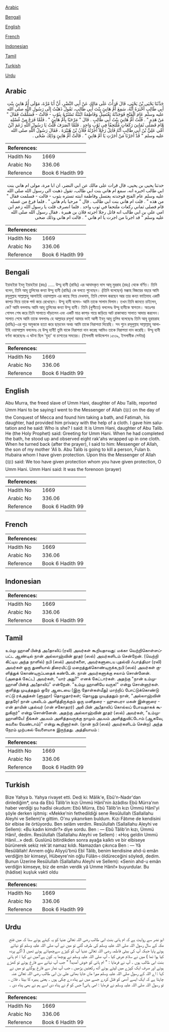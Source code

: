[Arabic](#arabic)

[Bengali](#bengali)

[English](#english)

[French](#french)

[Indonesian](#indonesian)

[Tamil](#tamil)

[Turkish](#turkish)

[Urdu](#urdu)

## Arabic


<div dir="rtl" lang="ar" style={{fontSize:'larger',backgroundColor:'#f8f9fa',padding:20}}>
حَدَّثَنَا يَحْيَى بْنُ يَحْيَى، قَالَ قَرَأْتُ عَلَى مَالِكٍ عَنْ أَبِي النَّضْرِ، أَنَّ أَبَا مُرَّةَ، مَوْلَى أُمِّ هَانِئٍ بِنْتِ أَبِي طَالِبٍ أَخْبَرَهُ أَنَّهُ، سَمِعَ أُمَّ هَانِئٍ بِنْتَ أَبِي طَالِبٍ، تَقُولُ ذَهَبْتُ إِلَى رَسُولِ اللَّهِ صلى الله عليه وسلم عَامَ الْفَتْحِ فَوَجَدْتُهُ يَغْتَسِلُ وَفَاطِمَةُ ابْنَتُهُ تَسْتُرُهُ بِثَوْبٍ - قَالَتْ - فَسَلَّمْتُ فَقَالَ ‏"‏ مَنْ هَذِهِ ‏"‏ ‏.‏ قُلْتُ أُمُّ هَانِئٍ بِنْتُ أَبِي طَالِبٍ ‏.‏ قَالَ ‏"‏ مَرْحَبًا بِأُمِّ هَانِئٍ ‏"‏ ‏.‏ فَلَمَّا فَرَغَ مِنْ غُسْلِهِ قَامَ فَصَلَّى ثَمَانِيَ رَكَعَاتٍ مُلْتَحِفًا فِي ثَوْبٍ وَاحِدٍ ‏.‏ فَلَمَّا انْصَرَفَ قُلْتُ يَا رَسُولَ اللَّهِ زَعَمَ ابْنُ أُمِّي عَلِيُّ بْنُ أَبِي طَالِبٍ أَنَّهُ قَاتِلٌ رَجُلاً أَجَرْتُهُ فُلاَنُ بْنُ هُبَيْرَةَ ‏.‏ فَقَالَ رَسُولُ اللَّهِ صلى الله عليه وسلم ‏"‏ قَدْ أَجَرْنَا مَنْ أَجَرْتِ يَا أُمَّ هَانِئٍ ‏"‏ ‏.‏ قَالَتْ أُمُّ هَانِئٍ وَذَلِكَ ضُحًى ‏.‏
</div>
<div style={{backgroundColor:'#f8f9fa',padding:20, marginBottom: 10}}><table> <thead> <tr> <th>References:</th> <th></th> </tr> </thead> <tbody><tr><td>Hadith No</td><td>1669</td></tr><tr><td>Arabic No</td><td>336.06</td></tr><tr><td>Reference</td><td>Book 6 Hadith 99</td></tr></tbody></table></div>


<div dir="rtl" lang="ar" style={{fontSize:'larger',backgroundColor:'#f8f9fa',padding:20}}>
حدثنا يحيى بن يحيى، قال قرات على مالك عن ابي النضر، ان ابا مرة، مولى ام هاني بنت ابي طالب اخبره انه، سمع ام هاني بنت ابي طالب، تقول ذهبت الى رسول الله صلى الله عليه وسلم عام الفتح فوجدته يغتسل وفاطمة ابنته تستره بثوب - قالت - فسلمت فقال " من هذه " . قلت ام هاني بنت ابي طالب . قال " مرحبا بام هاني " . فلما فرغ من غسله قام فصلى ثماني ركعات ملتحفا في ثوب واحد . فلما انصرف قلت يا رسول الله زعم ابن امي علي بن ابي طالب انه قاتل رجلا اجرته فلان بن هبيرة . فقال رسول الله صلى الله عليه وسلم " قد اجرنا من اجرت يا ام هاني " . قالت ام هاني وذلك ضحى
</div>
<div style={{backgroundColor:'#f8f9fa',padding:20, marginBottom: 10}}><table> <thead> <tr> <th>References:</th> <th></th> </tr> </thead> <tbody><tr><td>Hadith No</td><td>1669</td></tr><tr><td>Arabic No</td><td>336.06</td></tr><tr><td>Reference</td><td>Book 6 Hadith 99</td></tr></tbody></table></div>

## Bengali


<div dir="ltr" lang="bn" style={{fontSize:'larger',backgroundColor:'#f8f9fa',padding:20}}>
ইয়াহইয়া ইবনু ইয়াহইয়া (রহঃ) ..... উম্মু হানী (রাযিঃ) এর আযাদকৃত দাস আবূ মুররাহ (রহঃ) থেকে বর্ণিত। তিনি বলেন, তিনি আবূ তুলিবের কন্যা উম্মু হানী (রাযিঃ) কে বলতে শুনেছেন। (তিনি বলেছেন) মক্কাহ বিজয়ের বছরে আমি রসূলুল্লাহ সাল্লাল্লাহু আলাইহি ওয়াসাল্লাম এর কাছে গিয়ে দেখলাম, তিনি গোসল করছেন আর তার কন্যা ফাতিমাহ একটি কাপড় দিয়ে তাকে পর্দা করে রেখেছেন। উম্মু হানী বলেন- আমি তাকে সালাম দিলাম। তখন তিনি জানতে চাইলেন, কে? আমি বললামঃ আমি আবূ তুলিবের কন্যা উম্মু হানী। তিনি (খুশীতে) বললেনঃ উম্মু হানীকে স্বাগতম। অতঃপর গোসল শেষ করে তিনি সালাতে দাঁড়ালেন এবং একটি মাত্র কাপড় গায়ে জড়িয়ে আট রাকাআত সালাত আদায় করলেন। সালাত শেষে আমি তাকে বললামঃ হে আল্লাহর রসূল! আমার ভাই আলী ইবনু আবূ তুলিব বলেছেনঃ তিনি আবূ হুরায়রাহ (রাযিঃ)-এর পুত্র অমুককে হত্যা করে ছাড়বেন অথচ আমি তাকে নিরাপত্তা দিয়েছি। সব শুনে রসূলুল্লাহ সাল্লাল্লাহু আলাইহি ওয়াসাল্লাম বললেনঃ হে উম্মু হানী! তুমি যাকে নিরাপত্তা দান করেছ আমিও তাকে নিরাপত্তা দান করেছি। উম্মু হানী বর্ণনা করেছেনঃ এ ঘটনা ছিল 'যুহা' বা চাশতের সময়ের। (ইসলামী ফাউন্ডেশন ১৫৩৯, ইসলামীক সেন্টার)
</div>
<div style={{backgroundColor:'#f8f9fa',padding:20, marginBottom: 10}}><table> <thead> <tr> <th>References:</th> <th></th> </tr> </thead> <tbody><tr><td>Hadith No</td><td>1669</td></tr><tr><td>Arabic No</td><td>336.06</td></tr><tr><td>Reference</td><td>Book 6 Hadith 99</td></tr></tbody></table></div>

## English


<div dir="ltr" lang="en" style={{fontSize:'larger',backgroundColor:'#f8f9fa',padding:20}}>
Abu Murra, the freed slave of Umm Hani, daughter of Abu Talib, reported Umm Hani to be saying:I went to the Messenger of Allah (ﷺ) on the day of the Conquest of Mecca and found him taking a bath, and Fatimah, his daughter, had provided him privacy with the help of a cloth. I gave him salutation and he said: Who is she? I said: It is Umm Hani, daughter of Abu Talib. He (the Holy Prophet) said: Greeting for Umm Hani. When he had completed the bath, he stood up and observed eight rak'ahs wrapped up in one cloth. When he turned back (after the prayer), I said to him: Messenger of Allah, the son of my mother 'Ali b. Abu Talib is going to kill a person, Fulan b. Hubaira whom I have given protection. Upon this the Messenger of Allah (ﷺ) said: We too have given protection whom you have given protection, O Umm Hani. Umm Hani said: It was the forenoon (prayer)
</div>
<div style={{backgroundColor:'#f8f9fa',padding:20, marginBottom: 10}}><table> <thead> <tr> <th>References:</th> <th></th> </tr> </thead> <tbody><tr><td>Hadith No</td><td>1669</td></tr><tr><td>Arabic No</td><td>336.06</td></tr><tr><td>Reference</td><td>Book 6 Hadith 99</td></tr></tbody></table></div>

## French


<div dir="ltr" lang="fr" style={{fontSize:'larger',backgroundColor:'#f8f9fa',padding:20}}>

</div>
<div style={{backgroundColor:'#f8f9fa',padding:20, marginBottom: 10}}><table> <thead> <tr> <th>References:</th> <th></th> </tr> </thead> <tbody><tr><td>Hadith No</td><td>1669</td></tr><tr><td>Arabic No</td><td>336.06</td></tr><tr><td>Reference</td><td>Book 6 Hadith 99</td></tr></tbody></table></div>

## Indonesian


<div dir="ltr" lang="id" style={{fontSize:'larger',backgroundColor:'#f8f9fa',padding:20}}>

</div>
<div style={{backgroundColor:'#f8f9fa',padding:20, marginBottom: 10}}><table> <thead> <tr> <th>References:</th> <th></th> </tr> </thead> <tbody><tr><td>Hadith No</td><td>1669</td></tr><tr><td>Arabic No</td><td>336.06</td></tr><tr><td>Reference</td><td>Book 6 Hadith 99</td></tr></tbody></table></div>

## Tamil


<div dir="ltr" lang="ta" style={{fontSize:'larger',backgroundColor:'#f8f9fa',padding:20}}>
உம்மு ஹானீ பின்த் அபீதாலிப் (ரலி) அவர்கள் கூறியதாவது: மக்கா வெற்றிகொள்ளப்பட்ட ஆண்டில் நான் அல்லாஹ்வின் தூதர் (ஸல்) அவர்களிடம் சென்றேன். (வெற்றி கிட்டிய அந்த நாளில்) நபி (ஸல்) அவர்களை, அவர்களுடைய புதல்வி ஃபாத்திமா (ரலி) அவர்கள் ஒரு துணியால் திரையிட்டு மறைத்துக்கொண்டிருக்க,நபி (ஸல்) அவர்கள் குளித்துக் கொண்டிருப்பதைக் கண்டேன். நான் அவர்களுக்கு சலாம் சொன்னேன். (அதைக் கேட்ட) அவர்கள், "யார் அது?" எனக் கேட்டார்கள். அதற்கு "நான் உம்முஹானீ பின்த் அபீதாலிப்" என்றேன். "உம்மு ஹானியே வருக!" என்று சொன்னார்கள். குளித்து முடித்ததும் ஒரே ஆடையை (இரு தோள்கள்மீது) மாற்றிப் போட்டுக்கொண்டு எட்டு ரக்அத்கள் (ளுஹா) தொழுதார்கள்; தொழுது முடித்ததும் நான், "அல்லாஹ்வின் தூதரே! நான் புகலிடம் அளித்திருக்கும் ஒரு மனிதரை - ஹுபைரா மகன் இன்னாரை - என் தாயின் புதல்வர் (என் சகோதரர்) அலீ பின் அபீதாலிப் கொல்லப் போவதாகக் கூறுகிறார்" என்று சொன்னேன். அதற்கு அல்லாஹ்வின் தூதர் (ஸல்) அவர்கள், "உம்முஹானியே! நீங்கள் அபயம் அளித்தவருக்கு நாமும் அபயம் அளித்துவிட்டோம் (ஆகவே, கவலை வேண்டாம்)" என்று கூறினார்கள். (நான் நபி (ஸல்) அவர்களிடம் சென்ற) அந்த நேரம் முற்பகல் வேளையாக இருந்தது. அத்தியாயம் :
</div>
<div style={{backgroundColor:'#f8f9fa',padding:20, marginBottom: 10}}><table> <thead> <tr> <th>References:</th> <th></th> </tr> </thead> <tbody><tr><td>Hadith No</td><td>1669</td></tr><tr><td>Arabic No</td><td>336.06</td></tr><tr><td>Reference</td><td>Book 6 Hadith 99</td></tr></tbody></table></div>

## Turkish


<div dir="ltr" lang="tr" style={{fontSize:'larger',backgroundColor:'#f8f9fa',padding:20}}>
Bize Yahya b. Yahya rivayet etti. Dedi ki: Mâlik'e, Ebû'n-Nadır'dan dinlediğim*, ona da Ebû Tâlib'in kızı Ümmü Hânî'nin âzâdlısı Ebû Mürra'nın haber verdiği şu hadîsi okudum: Ebû Mürra, Ebû Tâlib'in kızı Ümmü Hânî'yi şöyle derken işitmiş: «Mekke'nin fethedildiği sene Resûlullah (Sallallahu Aleyhi ve Sellem)'e gittim. O'nu yıkanırken buldum. Kızı Fâtıme de kendisini bir elbise ile örtüyordu. Ben selâm verdim. Resûlullah (Sallallahu Aleyhi ve Sellem): «Bu kadın kimdir?» diye sordu. Ben : — Ebû Tâlib'in kızı, Ümmü Hâni!, dedim. Resûlullah (Sallallahu Aleyhi ve Sellem) : «Hoş geldin Ummü Hânil...» dedi. Guslünü bitirdikden sonra ayağa kalktı ve bir elbiseye bürünerek sekiz rek'ât namaz kıldı. Namazdan çıkınca Ben : — Yâ Resûlâllah! Annem oğlu Aliyyü'bnü Ebî Tâlib, benim kendisine ahd-ü emân verdiğim bir kimseyi, Hübeyre'nin oğlu Fülân-ı öldüreceğini söyledi, dedim. Bunun Üzerine Resûlullah (Sallallahu Aleyhi ve Sellem): «Senin ahd-u emân verdiğin kimseye, biz de emân verdik yâ Umme Hâni!» buyurdular. Bu (hâdise) kuşluk vakti oldu
</div>
<div style={{backgroundColor:'#f8f9fa',padding:20, marginBottom: 10}}><table> <thead> <tr> <th>References:</th> <th></th> </tr> </thead> <tbody><tr><td>Hadith No</td><td>1669</td></tr><tr><td>Arabic No</td><td>336.06</td></tr><tr><td>Reference</td><td>Book 6 Hadith 99</td></tr></tbody></table></div>

## Urdu


<div dir="rtl" lang="ur" style={{fontSize:'larger',backgroundColor:'#f8f9fa',padding:20}}>
ابو نضر سے روایت ہے کہ ام ہانی بنت ابی طالب رضی اللہ تعالیٰ عنہا کو یہ کہتے ہوئے سنا کہ میں فتح مکہ کے سال رسول اللہ صلی اللہ علیہ وسلم کی طرف گئی تو میں نے آپ صلی اللہ علیہ وسلم کو نہاتے ہوئے پایا جبکہ آپ کی بیٹی فاطمہ رضی اللہ تعالیٰ عنہا آپ کو کپڑے سےچھپائے ہوئے تھیں ( آگے پردہ کیا ہوا تھا ) میں نے سلام عرض کیا ، آپ صلی اللہ علیہ وسلم نے پوچھا یہ کون ہے؟میں نے کہا : ام ہانی بنت ابی طالب ہوں ۔ آپ نے فرمایا : " ام ہانی کو خوش آمدید! " جب آپ نہانے سے فارغ ہوئے تو کھڑے ہوئے اور صرف ایک کپڑے میں لپٹے ہوئے آٹھ رکعتیں پڑھیں ، جب آپ نماز سے فارغ ہوگئے تو میں نے کہا : اے اللہ کے رسول صلی اللہ علیہ وسلم میرا ماں جایا بھائی علی بن ابی طالب رضی اللہ تعالیٰ عنہ چاہتا ہے کہ ایک ایسے آدمی کو قتل کردے جسے میں نے پناہ دے چکی ہوں ۔ یعنی ہبیرہ کا بیٹا ، فلاں ، تو رسول اللہ صلی اللہ علیہ وسلم نے فرمایا : امی ہانی! جس کو تم نے پناہ دی اسے ہم نے بھی پناہ دی ۔
</div>
<div style={{backgroundColor:'#f8f9fa',padding:20, marginBottom: 10}}><table> <thead> <tr> <th>References:</th> <th></th> </tr> </thead> <tbody><tr><td>Hadith No</td><td>1669</td></tr><tr><td>Arabic No</td><td>336.06</td></tr><tr><td>Reference</td><td>Book 6 Hadith 99</td></tr></tbody></table></div>